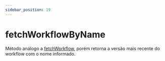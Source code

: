 ```yaml
---
sidebar_position: 19
---
```


# fetchWorkflowByName

Método análogo a [fetchWorkflow](./fetchWorkflow), porém retorna a versão mais recente do workflow com o nome informado.